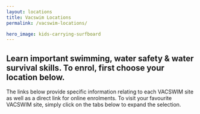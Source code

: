 ```yaml
---
layout: locations
title: Vacswim Locations
permalink: /vacswim-locations/

hero_image: kids-carrying-surfboard
---
```


## Learn important swimming, water safety & water survival skills. To enrol, first choose your location below.

The links below provide specific information relating to each VACSWIM site as well as a direct link for online enrolments. To visit your favourite VACSWIM site, simply click on the tabs below to expand the selection.